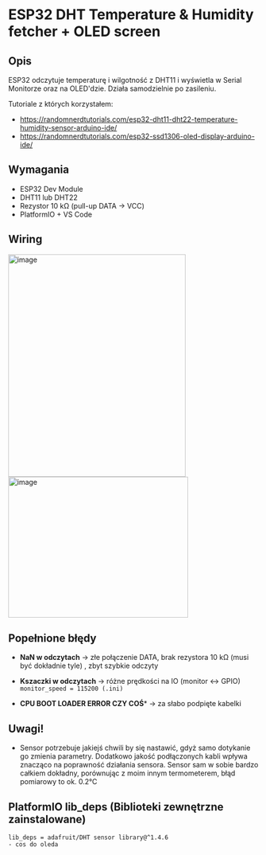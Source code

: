 # ESP32 DHT Temperature & Humidity fetcher + OLED screen

## Opis

ESP32 odczytuje temperaturę i wilgotność z DHT11 i wyświetla w Serial Monitorze oraz na OLED'dzie. Działa samodzielnie po zasileniu.

Tutoriale z których korzystałem:
- https://randomnerdtutorials.com/esp32-dht11-dht22-temperature-humidity-sensor-arduino-ide/
- https://randomnerdtutorials.com/esp32-ssd1306-oled-display-arduino-ide/
## Wymagania

* ESP32 Dev Module
* DHT11 lub DHT22
* Rezystor 10 kΩ (pull-up DATA → VCC)
* PlatformIO + VS Code

## Wiring

<img width="357" height="447" alt="image" src="https://github.com/user-attachments/assets/63e8e585-3669-46ec-aba6-02962dd0047d" />
<img width="362" height="283" alt="image" src="https://github.com/user-attachments/assets/bee6eff5-f0ef-4ad8-ab9a-82eecf0d29ae" />



## Popełnione błędy

* **NaN w odczytach** → złe połączenie DATA, brak rezystora 10 kΩ (musi być dokładnie tyle) , zbyt szybkie odczyty

* **Kszaczki w odczytach** → różne prędkości na IO (monitor <-> GPIO) ```monitor_speed = 115200 (.ini)```

* **CPU BOOT LOADER ERROR CZY COŚ*** → za słabo podpięte kabelki

## Uwagi!
* Sensor potrzebuje jakiejś chwili by się nastawić, gdyż samo dotykanie go zmienia parametry. Dodatkowo jakość podłączonych kabli wpływa znacząco na poprawność działania sensora. Sensor sam w sobie bardzo całkiem dokładny, porównując z moim innym termometerem, błąd pomiarowy to ok. 0.2°C


## PlatformIO lib_deps (Biblioteki zewnętrzne zainstalowane)
```
lib_deps = adafruit/DHT sensor library@^1.4.6
- cos do oleda
```


